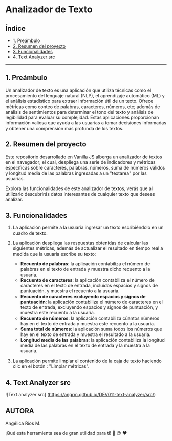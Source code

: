 # Analizador de Texto 

## Índice

* [1. Preámbulo](#1-preámbulo)
* [2. Resumen del proyecto](#2-resumen-del-proyecto)
* [3. Funcionalidades](#3-funcionalidades)
* [4. Text Analyzer src](#4-recurso)
***

## 1. Preámbulo


Un analizador de texto es una aplicación que utiliza técnicas como el procesamiento del lenguaje natural (NLP), el aprendizaje automático (ML) y el análisis estadístico para extraer información útil de un texto. Ofrece métricas como conteo de palabras, caracteres, números, etc; además de análisis de sentimientos para determinar el tono del texto y análisis de legibilidad para evaluar su complejidad. Estas aplicaciones proporcionan información valiosa que ayuda a las usuarias a tomar decisiones informadas y obtener una comprensión más profunda de los textos.

## 2. Resumen del proyecto

Este repositorio desarrollado en Vanilla JS alberga un analizador de textos en el navegador; el cual, despliega una serie de indicadores y métricas específicas sobre caracteres, palabras, números, suma de números válidos y longitud media de las palabras ingresadas a un "textarea" por las usuarias. 

Explora las funcionalidades de este analizador de textos, verás que al utilizarlo descubrirás datos interesantes de cualquier texto que desees analizar. 

## 3. Funcionalidades

1. La aplicación permite a la usuaria ingresar un texto escribiéndolo
en un cuadro de texto.

2. La aplicación despliega las respuestas obtenidas de calcular las siguientes métricas, además de actualizar el resultado en tiempo real a medida que la usuaria escribe su texto:

    - **Recuento de palabras**: la aplicación contabiliza el número de
    palabras en el texto de entrada y muestra dicho recuento a la usuaria.
    - **Recuento de caracteres**: la aplicación contabiliza el número de
    caracteres en el texto de entrada, incluidos espacios y signos de
    puntuación, y muestra el recuento a la usuaria.
    - **Recuento de caracteres excluyendo espacios y signos de puntuación**:
    la aplicación contabiliza el número de caracteres en el texto de
    entrada, excluyendo espacios y signos de puntuación, y muestra este recuento a la usuaria.  
    - **Recuento de números**: la aplicación contabiliza cúantos números hay en el texto de entrada y muestra este recuento a la usuaria.
    - **Suma total de números**: la aplicación suma todos los números que
    hay en el texto de entrada y muestra el resultado a la usuaria.
    - **Longitud media de las palabras**: la aplicación contabiliza la
    longitud media de las palabras en el texto de entrada y la muestra a la usuaria. 

3. La aplicación permite limpiar el contenido de la caja de texto haciendo clic en el botón : "Limpiar métricas".


## 4. Text Analyzer src

![Text analyzer src] (https://angrm.github.io/DEV011-text-analyzer/src/)

## AUTORA
Angélica Ríos M.

¡Qué esta herramienta sea de gran utilidad para ti! :book: :wink: :heart:
 